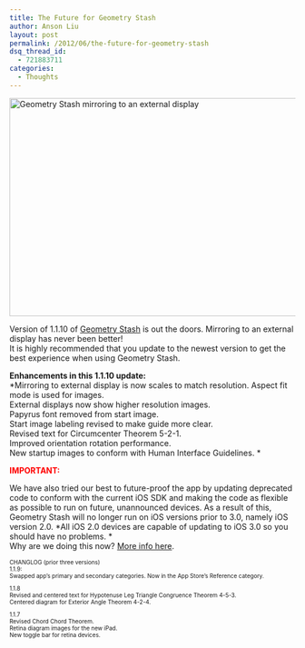 ```yaml
---
title: The Future for Geometry Stash
author: Anson Liu
layout: post
permalink: /2012/06/the-future-for-geometry-stash
dsq_thread_id:
  - 721883711
categories:
  - Thoughts
---
```

[<img src="https://ansonliu.com/wp-content/uploads/2012/05/external-display-transparent.png" alt="Geometry Stash mirroring to an external display" title="Geometry Stash mirroring to an external display" width="512" height="384" class="aligncenter size-full wp-image-1809" />][1]

Version of 1.1.10 of <a href="http://GeometryStash.com" target="_blank">Geometry Stash</a> is out the doors. Mirroring to an external display has never been better!  
It is highly recommended that you update to the newest version to get the best experience when using Geometry Stash.

**Enhancements in this 1.1.10 update:**  
*Mirroring to external display is now scales to match resolution. Aspect fit mode is used for images.  
External displays now show higher resolution images.  
Papyrus font removed from start image.  
Start image labeling revised to make guide more clear.  
Revised text for Circumcenter Theorem 5-2-1.  
Improved orientation rotation performance.  
New startup images to conform with Human Interface Guidelines. *

<div style="color: red">
  <strong>IMPORTANT:</strong>
</div>

We have also tried our best to future-proof the app by updating deprecated code to conform with the current iOS SDK and making the code as flexible as possible to run on future, unannounced devices. As a result of this, Geometry Stash will no longer run on iOS versions prior to 3.0, namely iOS version 2.0. *All iOS 2.0 devices are capable of updating to iOS 3.0 so you should have no problems. *  
Why are we doing this now? [More info here][2].

<center>
  <!--more-->
</center>

<div style="font-size: 10px;">
  CHANGLOG (prior three versions)<br /> 1.1.9:<br /> Swapped app&#8217;s primary and secondary categories. Now in the App Store&#8217;s Reference category.</p> <p>
    1.1.8<br /> Revised and centered text for Hypotenuse Leg Triangle Congruence Theorem 4-5-3.<br /> Centered diagram for Exterior Angle Theorem 4-2-4.
  </p>
  
  <p>
    1.1.7<br /> Revised Chord Chord Theorem.<br /> Retina diagram images for the new iPad.<br /> New toggle bar for retina devices.
  </p>
</div>

 [1]: https://ansonliu.com/wp-content/uploads/2012/05/external-display-transparent.png
 [2]: https://ansonliu.com/2012/06/the-end-maybe/ "The End? (maybe)"